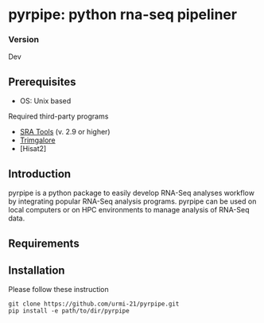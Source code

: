 # pyrpipe: python rna-seq pipeliner

### Version
Dev

## Prerequisites

* OS: Unix based

Required third-party programs

* [SRA Tools](https://github.com/ncbi/sra-tools) (v. 2.9 or higher)
* [Trimgalore](https://github.com/FelixKrueger/TrimGalore)
* [Hisat2]


## Introduction
pyrpipe is a python package to easily develop RNA-Seq analyses workflow by integrating popular RNA-Seq analysis programs.
pyrpipe can be used on local computers or on HPC environments to manage analysis of RNA-Seq data.

## Requirements


## Installation
Please follow these instruction 
```
git clone https://github.com/urmi-21/pyrpipe.git
pip install -e path/to/dir/pyrpipe
```
